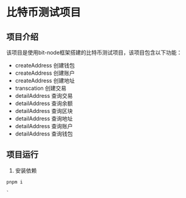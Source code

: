 # 比特币测试项目
    
## 项目介绍

该项目是使用bit-node框架搭建的比特币测试项目，该项目包含以下功能：

- createAddress 创建钱包
- createAddress 创建账户
- createAddress 创建地址
- transcation 创建交易
- detailAddress 查询交易
- detailAddress 查询余额
- detailAddress 查询区块
- detailAddress 查询地址
- detailAddress 查询账户
- detailAddress 查询钱包

## 项目运行

1. 安装依赖

```bash
pnpm i
```
        
    `